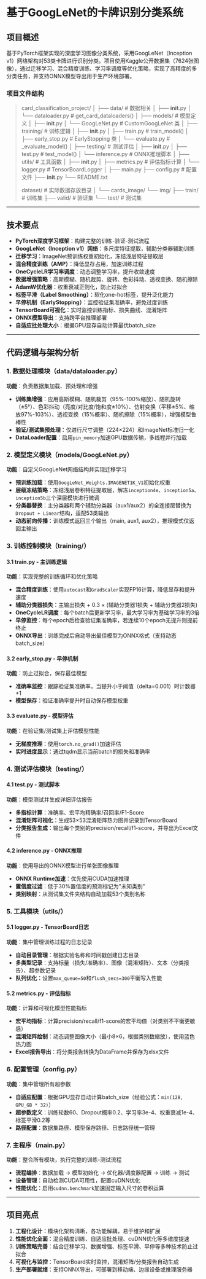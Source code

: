 # 基于GoogLeNet的卡牌识别分类系统

## 项目概述

基于PyTorch框架实现的深度学习图像分类系统，采用GoogLeNet（Inception v1）网络架构对53类卡牌进行识别分类。项目使用Kaggle公开数据集（7624张图像），通过迁移学习、混合精度训练、学习率调度等优化策略，实现了高精度的多分类任务，并支持ONNX模型导出用于生产环境部署。

### 项目文件结构

> card_classification_project/
> │
> ├── data/		# 数据相关
> │   ├── __init__.py
> │   └── dataloader.py		# get_card_dataloaders()
> │
> ├── models/		# 模型定义
> │   ├── __init__.py
> │   └── GoogLeNet.py		# CustomGoogLeNet 类
> │
> ├── training/		# 训练逻辑
> │   ├── __init__.py
> │   ├── train.py		# train_model()
> │   ├── early_stop.py		# EarlyStopping 类
> │   └── evaluate.py		# _evaluate_model()
> │
> ├── testing/		# 测试评估
> │   ├── __init__.py
> │   ├── test.py		# test_model()
> │   └── inference.py		# ONNX推理脚本
> │
> ├── utils/		# 工具函数
> │   ├── __init__.py
> │   ├── metrics.py		# 评估指标计算
> │   └── logger.py		# TensorBoardLogger
> │
> ├── main.py
> ├── config.py		# 配置文件
> ├── __init__.py
> └── README.txt
>
> 
>
> dataset/ 		# 实际数据存放目录
> │
> └── cards_image/
>         └── img/
>             ├── train/             # 训练集
>             ├── valid/             # 验证集
>             └── test/              # 测试集



---

## 技术要点

- **PyTorch深度学习框架**：构建完整的训练-验证-测试流程
- **GoogLeNet（Inception v1）网络**：多尺度特征提取，辅助分类器辅助训练
- **迁移学习**：ImageNet预训练权重初始化，冻结浅层特征提取层
- **混合精度训练（AMP）**：降低显存占用，加速训练过程
- **OneCycleLR学习率调度**：动态调整学习率，提升收敛速度
- **数据增强策略**：高斯模糊、随机裁剪、旋转、色彩抖动、透视变换、随机擦除
- **AdamW优化器**：权重衰减正则化，防止过拟合
- **标签平滑（Label Smoothing）**：软化one-hot标签，提升泛化能力
- **早停机制（EarlyStopping）**：监控验证集准确率，避免过度训练
- **TensorBoard可视化**：实时监控训练指标、损失曲线、混淆矩阵
- **ONNX模型导出**：支持跨平台推理部署
- **自适应批处理大小**：根据GPU显存自动计算最优batch_size

---

## 代码逻辑与架构分析

### 1. 数据处理模块（data/dataloader.py）
**功能**：负责数据集加载、预处理和增强
- **训练集增强**：应用高斯模糊、随机裁剪（95%-100%缩放）、随机旋转（±5°）、色彩抖动（亮度/对比度/饱和度±10%）、仿射变换（平移±5%、缩放97%-103%）、透视变换（15%概率）、随机擦除（15%概率），增强模型鲁棒性
- **验证/测试集预处理**：仅进行尺寸调整（224×224）和ImageNet标准归一化
- **DataLoader配置**：启用`pin_memory`加速GPU数据传输，多线程并行加载

### 2. 模型定义模块（models/GoogLeNet.py）
**功能**：自定义GoogLeNet网络结构并实现迁移学习
- **预训练加载**：使用`GoogLeNet_Weights.IMAGENET1K_V1`初始化权重
- **层级冻结策略**：冻结浅层卷积特征提取层，解冻`inception4e`、`inception5a`、`inception5b`三个深层模块进行微调
- **分类器替换**：主分类器和两个辅助分类器（aux1/aux2）的全连接层替换为`Dropout + Linear`结构，适配53类输出
- **动态前向传播**：训练模式返回三个输出（main, aux1, aux2），推理模式仅返回主输出

### 3. 训练控制模块（training/）

#### 3.1 train.py - 主训练逻辑
**功能**：实现完整的训练循环和优化策略
- **混合精度训练**：使用`autocast`和`GradScaler`实现FP16计算，降低显存和提升速度
- **辅助分类器损失**：主输出损失 + 0.3 × (辅助分类器1损失 + 辅助分类器2损失)
- **OneCycleLR调度**：每个batch后更新学习率，最大学习率为基础学习率的3倍
- **早停监控**：每个epoch后检查验证集准确率，若连续10个epoch无提升则提前终止
- **ONNX导出**：训练完成后自动导出最佳模型为ONNX格式（支持动态batch_size）

#### 3.2 early_stop.py - 早停机制
**功能**：防止过拟合，保存最佳模型
- **准确率监控**：跟踪验证集准确率，当提升小于阈值（delta=0.001）时计数器+1
- **模型保存**：验证准确率提升时自动保存模型权重

#### 3.3 evaluate.py - 模型评估
**功能**：在验证集/测试集上评估模型性能
- **无梯度推理**：使用`torch.no_grad()`加速评估
- **实时进度显示**：通过tqdm显示当前batch的损失和准确率

### 4. 测试评估模块（testing/）

#### 4.1 test.py - 测试脚本
**功能**：模型测试并生成详细评估报告
- **多指标计算**：准确率、宏平均精确率/召回率/F1-Score
- **混淆矩阵可视化**：生成53×53混淆矩阵热力图并记录到TensorBoard
- **分类报告生成**：输出每个类别的precision/recall/f1-score，并导出为Excel文件

#### 4.2 inference.py - ONNX推理
**功能**：使用导出的ONNX模型进行单张图像推理
- **ONNX Runtime加速**：优先使用CUDA加速推理
- **置信度过滤**：低于30%置信度的预测标记为"未知类别"
- **类别映射**：从测试集文件夹结构自动加载53个类别名称

### 5. 工具模块（utils/）

#### 5.1 logger.py - TensorBoard日志
**功能**：集中管理训练过程的日志记录
- **自动目录管理**：根据实验名称和时间戳创建日志目录
- **多类型记录**：支持标量（损失/准确率）、图像（混淆矩阵）、文本（分类报告）、超参数记录
- **队列优化**：设置`max_queue=50`和`flush_secs=300`平衡写入性能

#### 5.2 metrics.py - 评估指标
**功能**：计算和可视化模型性能指标
- **宏平均指标**：计算precision/recall/f1-score的宏平均值（对类别不平衡更敏感）
- **混淆矩阵绘制**：动态调整图像大小（最小8×6，根据类别数缩放），使用蓝色热力图
- **Excel报告导出**：将分类报告转换为DataFrame并保存为xlsx文件

### 6. 配置管理（config.py）
**功能**：集中管理所有超参数
- **自适应配置**：根据GPU显存自动计算batch_size（经验公式：`min(128, GPU_GB * 32)`）
- **超参数定义**：训练轮数60、Dropout概率0.2、学习率3e-4、权重衰减1e-4、标签平滑0.2等
- **路径配置**：数据集路径、模型保存路径、日志路径统一管理

### 7. 主程序（main.py）
**功能**：整合所有模块，执行完整的训练-测试流程
- **流程编排**：数据加载 → 模型初始化 → 优化器/调度器配置 → 训练 → 测试
- **设备管理**：自动检测CUDA可用性，配置cuDNN优化
- **性能优化**：启用`cudnn.benchmark`加速固定输入尺寸的卷积运算

---

## 项目亮点

1. **工程化设计**：模块化架构清晰，各功能解耦，易于维护和扩展
2. **性能优化全面**：混合精度训练、自适应批处理、cuDNN优化等多维度提速
3. **训练策略完善**：结合迁移学习、数据增强、标签平滑、早停等多种技术防止过拟合
4. **可视化与监控**：TensorBoard实时监控，混淆矩阵/分类报告自动生成
5. **生产部署就绪**：支持ONNX导出，可部署到移动端、边缘设备或推理服务器
